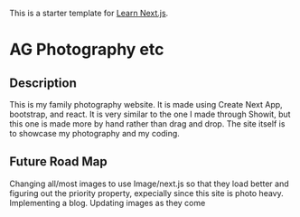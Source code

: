 This is a starter template for [Learn Next.js](https://nextjs.org/learn).


# AG Photography etc

## Description
This is my family photography website. It is made using Create Next App, bootstrap, and react. It is very similar to the one I made through Showit, but this one is made more by hand rather than drag and drop. The site itself is to showcase my photography and my coding.

## Future Road Map
Changing all/most images to use Image/next.js so that they load better and figuring out the priority property, expecially since this site is photo heavy.
Implementing a blog.
Updating images as they come
